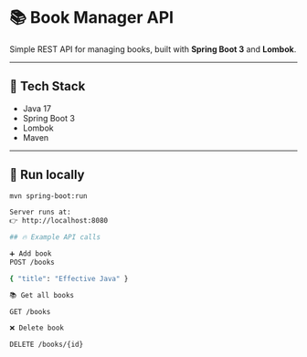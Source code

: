# 📚 Book Manager API

Simple REST API for managing books, built with **Spring Boot 3** and **Lombok**.

---

## 🧩 Tech Stack
- Java 17
- Spring Boot 3
- Lombok
- Maven

---

## 🚀 Run locally

```bash
mvn spring-boot:run

Server runs at:
👉 http://localhost:8080

## 🔥 Example API calls

➕ Add book
POST /books

{ "title": "Effective Java" }

📚 Get all books

GET /books

❌ Delete book

DELETE /books/{id}